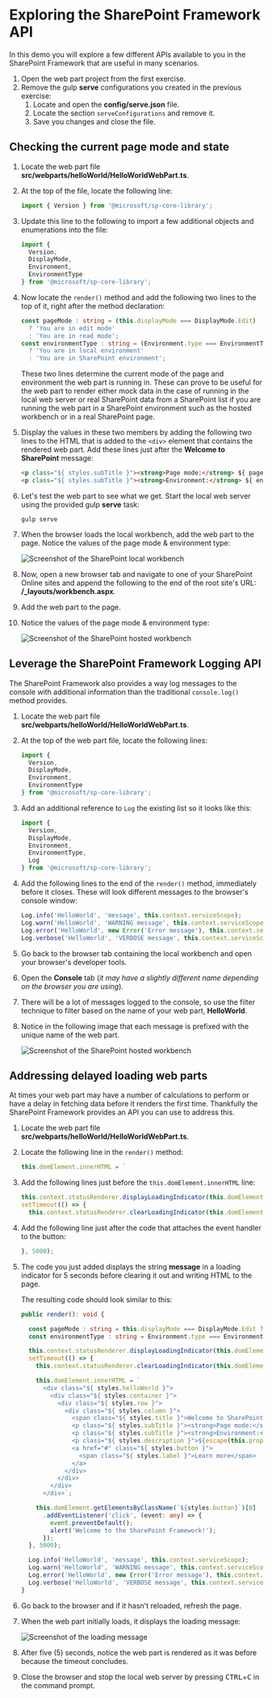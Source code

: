 # Exploring the SharePoint Framework API

In this demo you will explore a few different APIs available to you in the SharePoint Framework that are useful in many scenarios.

1. Open the web part project from the first exercise.
1. Remove the gulp **serve** configurations you created in the previous exercise:
    1. Locate and open the **config/serve.json** file.
    1. Locate the section `serveConfigurations` and remove it.
    1. Save you changes and close the file.

## Checking the current page mode and state

1. Locate the web part file **src/webparts/helloWorld/HelloWorldWebPart.ts**.
1. At the top of the file, locate the following line:

    ```ts
    import { Version } from '@microsoft/sp-core-library';
    ```

1. Update this line to the following to import a few additional objects and enumerations into the file:

    ```ts
    import { 
      Version,
      DisplayMode, 
      Environment, 
      EnvironmentType
    } from '@microsoft/sp-core-library';
    ```

1. Now locate the `render()` method and add the following two lines to the top of it, right after the method declaration:

    ```ts
    const pageMode : string = (this.displayMode === DisplayMode.Edit)
      ? 'You are in edit mode'
      : 'You are in read mode';
    const environmentType : string = (Environment.type === EnvironmentType.Local)
      ? 'You are in local environment'
      : 'You are in SharePoint environment';
    ```

    These two lines determine the current mode of the page and environment the web part is running in. These can prove to be useful for the web part to render either mock data in the case of running in the local web server or real SharePoint data from a SharePoint list if you are running the web part in a SharePoint environment such as the hosted workbench or in a real SharePoint page.

1. Display the values in these two members by adding the following two lines to the HTML that is added to the `<div>` element that contains the rendered web part. Add these lines just after the **Welcome to SharePoint** message:

    ```html
    <p class="${ styles.subTitle }"><strong>Page mode:</strong> ${ pageMode }</p>
    <p class="${ styles.subTitle }"><strong>Environment:</strong> ${ environmentType }</p>
    ```

1. Let's test the web part to see what we get. Start the local web server using the provided gulp **serve** task:

    ```shell
    gulp serve
    ```

1. When the browser loads the local workbench, add the web part to the page. Notice the values of the page mode & environment type:

    ![Screenshot of the SharePoint local workbench](./../../Images/ex03-webpart-01.png)

1. Now, open a new browser tab and navigate to one of your SharePoint Online sites and append the following to the end of the root site's URL: **/_layouts/workbench.aspx**.
1. Add the web part to the page.
1. Notice the values of the page mode & environment type:

    ![Screenshot of the SharePoint hosted workbench](./../../Images/ex03-webpart-02.png)

## Leverage the SharePoint Framework Logging API

The SharePoint Framework also provides a way log messages to the console with additional information than the traditional `console.log()` method provides.

1. Locate the web part file **src/webparts/helloWorld/HelloWorldWebPart.ts**.
1. At the top of the web part file, locate the following lines:

    ```ts
    import { 
      Version,
      DisplayMode, 
      Environment, 
      EnvironmentType
    } from '@microsoft/sp-core-library';
    ```

1. Add an additional reference to `Log` the existing list so it looks like this:

    ```ts
    import { 
      Version,
      DisplayMode, 
      Environment, 
      EnvironmentType, 
      Log 
    } from '@microsoft/sp-core-library';
    ```

1. Add the following lines to the end of the `render()` method, immediately before it closes. These will look different messages to the browser's console window:

    ```ts
    Log.info('HelloWorld', 'message', this.context.serviceScope);
    Log.warn('HelloWorld', 'WARNING message', this.context.serviceScope);
    Log.error('HelloWorld', new Error('Error message'), this.context.serviceScope);
    Log.verbose('HelloWorld', 'VERBOSE message', this.context.serviceScope);
    ```

1. Go back to the browser tab containing the local workbench and open your browser's developer tools.
1. Open the **Console** tab (*it may have a slightly different name depending on the browser you are using*).
1. There will be a lot of messages logged to the console, so use the filter technique to filter based on the name of your web part, **HelloWorld**.
1. Notice in the following image that each message is prefixed with the unique name of the web part.

    ![Screenshot of the SharePoint hosted workbench](./../../Images/ex03-webpart-03.png)

## Addressing delayed loading web parts

At times your web part may have a number of calculations to perform or have a delay in fetching data before it renders the first time. Thankfully the SharePoint Framework provides an API you can use to address this.

1. Locate the web part file **src/webparts/helloWorld/HelloWorldWebPart.ts**.
1. Locate the following line in the `render()` method:

    ```ts
    this.domElement.innerHTML = `
    ```

1. Add the following lines just before the `this.domElement.innerHTML` line:

    ```ts
    this.context.statusRenderer.displayLoadingIndicator(this.domElement, "message");
    setTimeout(() => {
      this.context.statusRenderer.clearLoadingIndicator(this.domElement);
    ```

1. Add the following line just after the code that attaches the event handler to the button:

    ```ts
    }, 5000);
    ```

1. The code you just added displays the string **message** in a loading indicator for 5 seconds before clearing it out and writing HTML to the page.

    The resulting code should look similar to this:

    ```ts
    public render(): void {

      const pageMode : string = this.displayMode === DisplayMode.Edit ? 'You are in edit mode' : 'You are in read mode';
      const environmentType : string = Environment.type === EnvironmentType.Local ? 'You are in local environment' : 'You are in sharepoint environment';

      this.context.statusRenderer.displayLoadingIndicator(this.domElement, "message");
      setTimeout(() => {
        this.context.statusRenderer.clearLoadingIndicator(this.domElement);

        this.domElement.innerHTML = `
          <div class="${ styles.helloWorld }">
            <div class="${ styles.container }">
              <div class="${ styles.row }">
                <div class="${ styles.column }">
                  <span class="${ styles.title }">Welcome to SharePoint!</span>
                  <p class="${ styles.subTitle }"><strong>Page mode:</strong> ${ pageMode }</p>
                  <p class="${ styles.subTitle }"><strong>Environment:</strong> ${ environmentType }</p>
                  <p class="${ styles.description }">${escape(this.properties.description)}</p>
                  <a href="#" class="${ styles.button }">
                    <span class="${ styles.label }">Learn more</span>
                  </a>
                </div>
              </div>
            </div>
          </div>`;

        this.domElement.getElementsByClassName(`${styles.button}`)[0]
          .addEventListener('click', (event: any) => {
            event.preventDefault();
            alert('Welcome to the SharePoint Framework!');
          });
      }, 5000);

      Log.info('HelloWorld', 'message', this.context.serviceScope);
      Log.warn('HelloWorld', 'WARNING message', this.context.serviceScope);
      Log.error('HelloWorld', new Error('Error message'), this.context.serviceScope);
      Log.verbose('HelloWorld', 'VERBOSE message', this.context.serviceScope);
    }
    ```

1. Go back to the browser and if it hasn't reloaded, refresh the page.
1. When the web part initially loads, it displays the loading message:

    ![Screenshot of the loading message](./../../Images/ex03-webpart-04.png)

1. After five (5) seconds, notice the web part is rendered as it was before because the timeout concludes.
1. Close the browser and stop the local web server by pressing <kbd>CTRL</kbd>+<kbd>C</kbd> in the command prompt.